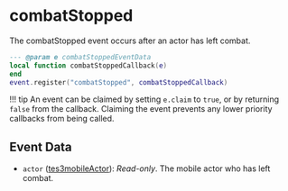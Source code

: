 # combatStopped

The combatStopped event occurs after an actor has left combat.

```lua
--- @param e combatStoppedEventData
local function combatStoppedCallback(e)
end
event.register("combatStopped", combatStoppedCallback)
```

!!! tip
	An event can be claimed by setting `e.claim` to `true`, or by returning `false` from the callback. Claiming the event prevents any lower priority callbacks from being called.

## Event Data

* `actor` ([tes3mobileActor](../../types/tes3mobileActor)): *Read-only*. The mobile actor who has left combat.

